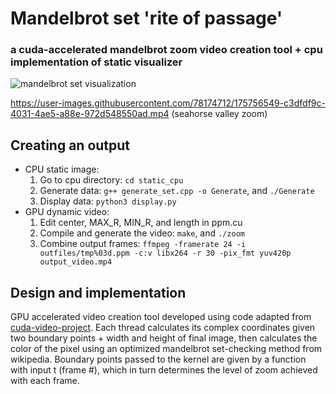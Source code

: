 # Mandelbrot set 'rite of passage'
### a cuda-accelerated mandelbrot zoom video creation tool + cpu implementation of static visualizer

![mandelbrot set visualization](https://user-images.githubusercontent.com/78174712/174942522-cf79d6e3-fbee-4b69-b639-f72406418298.png)


https://user-images.githubusercontent.com/78174712/175756549-c3dfdf9c-4031-4ae5-a88e-972d548550ad.mp4
(seahorse valley zoom)


## Creating an output
 - CPU static image:
	1. Go to cpu directory: `cd static_cpu`
	2. Generate data: `g++ generate_set.cpp -o Generate`, and `./Generate`
	3. Display data: `python3 display.py`
 - GPU dynamic video:
	1. Edit center, MAX_R, MIN_R, and length in ppm.cu
	2. Compile and generate the video: `make`, and `./zoom`
	3. Combine output frames: `ffmpeg -framerate 24 -i outfiles/tmp%03d.ppm -c:v libx264 -r 30 -pix_fmt yuv420p output_video.mp4`

## Design and implementation
GPU accelerated video creation tool developed using code adapted from [cuda-video-project](https://github.com/bojdell/cuda-video-project).
Each thread calculates its complex coordinates given two boundary points + width and height of final image, then calculates the color of the pixel using an optimized mandelbrot set-checking method from wikipedia.
Boundary points passed to the kernel are given by a function with input t (frame #), which in turn determines the level of zoom achieved with each frame.
